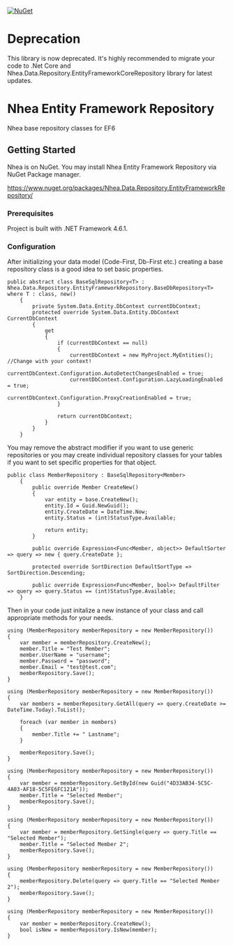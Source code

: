 [![NuGet](https://img.shields.io/nuget/v/Nhea.Data.Repository.EntityFrameworkRepository.svg)](https://www.nuget.org/packages/Nhea.Data.Repository.EntityFrameworkRepository/)

# Deprecation

This library is now deprecated. It's highly recommended to migrate your code to .Net Core and Nhea.Data.Repository.EntityFrameworkCoreRepository library for latest updates.

# Nhea Entity Framework Repository

Nhea base repository classes for EF6


## Getting Started

Nhea is on NuGet. You may install Nhea Entity Framework Repository via NuGet Package manager.

https://www.nuget.org/packages/Nhea.Data.Repository.EntityFrameworkRepository/

### Prerequisites

Project is built with .NET Framework 4.6.1. 

### Configuration

After initializing your data model (Code-First, Db-First etc.) creating a base repository class is a good idea to set basic properties.

```
public abstract class BaseSqlRepository<T> : Nhea.Data.Repository.EntityFrameworkRepository.BaseDbRepository<T> where T : class, new()
    {
        private System.Data.Entity.DbContext currentDbContext;
        protected override System.Data.Entity.DbContext CurrentDbContext
        {
            get
            {
                if (currentDbContext == null)
                {
                    currentDbContext = new MyProject.MyEntities(); //Change with your context!
                    currentDbContext.Configuration.AutoDetectChangesEnabled = true;
                    currentDbContext.Configuration.LazyLoadingEnabled = true;
                    currentDbContext.Configuration.ProxyCreationEnabled = true;
                }

                return currentDbContext;
            }
        }
    }
```

You may remove the abstract modifier if you want to use generic repositories or you may create individual repository classes for your tables if you want to set specific properties for that object.

```
public class MemberRepository : BaseSqlRepository<Member>
    {
        public override Member CreateNew()
        {
            var entity = base.CreateNew();
            entity.Id = Guid.NewGuid();
            entity.CreateDate = DateTime.Now;
            entity.Status = (int)StatusType.Available;

            return entity;
        }

        public override Expression<Func<Member, object>> DefaultSorter => query => new { query.CreateDate };

        protected override SortDirection DefaultSortType => SortDirection.Descending;

        public override Expression<Func<Member, bool>> DefaultFilter => query => query.Status == (int)StatusType.Available;
    }
```

Then in your code just initalize a new instance of your class and call appropriate methods for your needs.

```
using (MemberRepository memberRepository = new MemberRepository())
{
    var member = memberRepository.CreateNew();
    member.Title = "Test Member";
    member.UserName = "username";
    member.Password = "password";
    member.Email = "test@test.com";
    memberRepository.Save();
}

using (MemberRepository memberRepository = new MemberRepository())
{
    var members = memberRepository.GetAll(query => query.CreateDate >= DateTime.Today).ToList();

    foreach (var member in members)
    {
        member.Title += " Lastname";
    }

    memberRepository.Save();
}

using (MemberRepository memberRepository = new MemberRepository())
{
    var member = memberRepository.GetById(new Guid("4D33AB34-5C5C-4A03-AF18-5C5FE6FC121A"));
    member.Title = "Selected Member";
    memberRepository.Save();
}

using (MemberRepository memberRepository = new MemberRepository())
{
    var member = memberRepository.GetSingle(query => query.Title == "Selected Member");
    member.Title = "Selected Member 2";
    memberRepository.Save();
}

using (MemberRepository memberRepository = new MemberRepository())
{
    memberRepository.Delete(query => query.Title == "Selected Member 2");
    memberRepository.Save();
}

using (MemberRepository memberRepository = new MemberRepository())
{
    var member = memberRepository.CreateNew();
    bool isNew = memberRepository.IsNew(member);
}
```